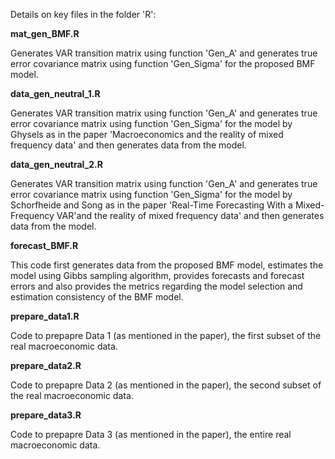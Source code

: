 
Details on key files in the folder 'R':

**mat_gen_BMF.R**

Generates VAR transition matrix using function 'Gen_A' and generates true error covariance matrix using function 'Gen_Sigma' for the proposed BMF model.

**data_gen_neutral_1.R**

Generates VAR transition matrix using function 'Gen_A' and generates true error covariance matrix using function 'Gen_Sigma' for the model by Ghysels as in the paper 'Macroeconomics and the reality of mixed frequency data' and then generates data from the model.

**data_gen_neutral_2.R**

Generates VAR transition matrix using function 'Gen_A' and generates true error covariance matrix using function 'Gen_Sigma' for the model by Schorfheide and Song as in the paper 'Real-Time Forecasting With a Mixed-Frequency VAR'and the reality of mixed frequency data' and then generates data from the model.

**forecast_BMF.R**

This code first generates data from the proposed BMF model, estimates the model using Gibbs sampling algorithm, provides forecasts and forecast errors and also provides the metrics regarding the model selection and estimation consistency of the BMF model.

**prepare_data1.R**

Code to prepapre Data 1 (as mentioned in the paper), the first subset of the real macroeconomic data.

**prepare_data2.R**

Code to prepapre Data 2 (as mentioned in the paper), the second subset of the real macroeconomic data.

**prepare_data3.R**

Code to prepapre Data 3 (as mentioned in the paper), the entire real macroeconomic data.
